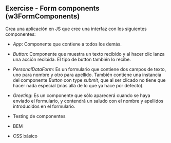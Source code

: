 ## Exercise - Form components (w3FormComponents)

Crea una aplicación en JS que cree una interfaz con los siguientes componentes:

- _App_: Componente que contiene a todos los demás.

- _Button_: Componente que muestra un texto recibido y al hacer clic lanza una acción recibida. El tipo de button también lo recibe.

- _PersonalDataForm_: Es un formulario que contiene dos campos de texto, uno para nombre y otro para apellido. También contiene una instancia del componente _Button_ con type _submit_, que al ser clicado no tiene que hacer nada especial (más allá de lo que ya hace por defecto).

- _Greeting_: Es un componente que sólo aparecerá cuando se haya enviado el formulario, y contendrá un saludo con el nombre y apellidos introducidos en el formulario.

- Testing de componentes
- BEM
- CSS básico
